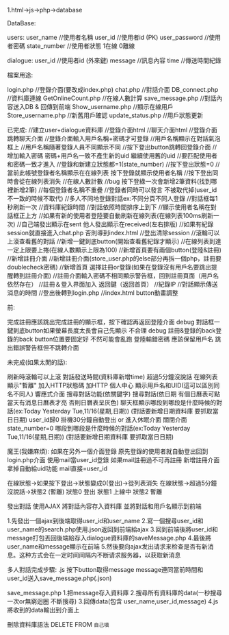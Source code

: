 1.html->js->php->database

DataBase:

users:
user_name //使用者名稱
user_id //使用者id (PK)
user_password //使用者密碼
state_number //使用者狀態 1在線 0離線

dialogue:
user_id //使用者id (外來鍵)
message //訊息內容
time //傳送時間紀錄


檔案用途:

login.php //登錄介面(要改成index.php)
chat.php //對話介面
DB_connect.php //資料庫連線
GetOnlineCount.php //在線人數計算
save_message.php //對話內容送入DB & 回傳到前端
Show_username.php //顯示在線用戶
Store_username.php //新舊用戶確認
update_status.php //用戶狀態更新


已完成:
//建立user+dialogue資料庫
//登錄介面html
//聊天介面html
//登錄介面跳轉聊天介面
//登錄介面輸入用戶名稱+密碼才可登錄
//用戶名稱顯示在對話氣泡框上
//用戶名稱隨著登錄人員不同顯示不同
//按下登出button跳轉回登錄介面
//增加輸入密碼 密碼+用戶名一致不產生新的uid 繼續使用舊的uid
//要匹配使用者和密碼一致才進入
//登錄和新建立狀態都=1(state_number)
//按下登出狀態=0
//當前此帳號登錄者名稱顯示在在線列表 按下登錄就顯示使用者名稱
//按下登出同時會從在線列表消失
//在線人數計數
//bug 按下登綠一次會新增2筆資料(找到哪裡新增2筆)
//每個登錄者名稱不重疊
//登錄者同時可以發言 不被取代掉(user_id不一致的時候不取代)
//多人不同地登錄對話ex:不同分頁不同人登錄
//對話框每1秒刷新一次
//資料庫紀錄時間
//對話依照時間排序上到下
//顯示使用者名稱在對話框正上方
//如果有新的使用者登陸要自動刷新在線列表(在線列表100ms刷新一次)
//自己端發出顯示在sent 他人發出顯示在received(左右排版)
//如果有紀錄session就直接進入chat.php 否則導到index.html
//登出清除session
//滾輪可以上滾查看舊的對話
//新增一鍵到底button(開始查看舊紀錄才顯示)
//在線列表到達一定上限要上捲(在線人數顯示上限為100)
//新增首頁要有兩個button(登陸&註冊)
//新增註冊介面
//新增註冊介面(store_user.php的else部分再拆一個php，註冊要doublecheck密碼)
//新增首頁 選擇註冊or登錄(如果在登錄沒有用戶名要跳出提醒轉到註冊介面)
//註冊介面輸入密碼不相同顯示警告框，回到註冊頁面（用戶名依然存在）
//註冊＆登入界面加入 返回鍵（返回首頁）
//紀錄IP
//對話顯示傳送消息的時間
//登出後轉到login.php
//index.html button動畫調整

前:

完成註冊應該跳出完成註冊的顯示框，按下確認再返回登陸介面
debug 對話框一鍵到底button如果螢幕長度太長會自己先顯示 不合理
debug 註冊&登錄的back登錄的back button位置要固定好 不然可能會亂跑
登陸輸錯密碼 應該保留用戶名 跳出錯誤警告框但不跳轉介面


未完成(如果太閒的話):

刷新時滾輪可以上滾
對話發送時間(資料庫新增time)
超過5分鐘沒說話 在線列表顯示"暫離"
加入HTTP狀態碼
加HTTP
個人中心 顯示用戶名和UID(這可以區別同名不同人)
響應式介面
搜尋對話功能(依關鍵字)
搜尋對話(依日期 有個日曆表可點 當天有消息日曆表才亮 否則日曆表呈灰色)
聊天框顯示哪段到哪段是什麼時候的對話(ex:Today Yesterday Tue,11/16(星期,日期)) (對話要新增日期資料庫 要抓取當日日期)
user_id歸0
掛機30分鐘自動登出 or 進入休眠介面
關閉介面state_number=0
哪段到哪段是什麼時候的對話(ex:Today Yesterday Tue,11/16(星期,日期)) (對話要新增日期資料庫 要抓取當日日期)


魔王(我嫌麻煩):
如果在另外一個介面登錄 原先登錄的使用者就自動登出回到login.php介面
使用mail當user_id登錄 如果mail註冊過不可再註冊
新增註冊介面 拿掉自動給uid功能 mail直接=user_id



在線狀態->如果按下登出->狀態變成0(登出)->從列表消失
在線狀態->超過5分鐘沒說話->狀態2 (暫離)
狀態0 登出
狀態1 上線中
狀態2 暫離



發出對話 使用AJAX 將對話內容存入資料庫 並將對話和用戶名顯示到前端

1.先發出一個ajax到後端取得user_id和user_name
2.寫一個搜尋user_id和user_name的search.php使用.json返回到前端給ajax
3.回到前端後將user_id和message打包丟回後端給存入dialogue資料庫的saveMessage.php
4.最後將user_name和message顯示在前端
5.然後要向ajax发出请求来检查是否有新消息。这种方式会在一定时间间隔内不断请求服务器，以获取新消息


多人對話完成步驟:
.js 按下button取得message
message連同當前時間和user_id送入save_message.php(.json)
 
save_message.php
1.把message存入資料庫
2.搜尋所有資料庫的data(一秒搜尋一次or無窮迴圈 不斷搜尋)
3.回傳data(包含 user_name,user_id,message)
4.js將收到的data輸出到介面上




刪除資料庫語法
DELETE FROM `自己填` 




